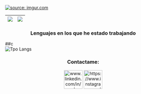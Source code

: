 
<a href="https://imgur.com/Bzo5wTV"><img src="https://i.imgur.com/Bzo5wTV.gif" title="source: imgur.com" /></a>


<img src="https://github-readme-stats.vercel.app/api?username=carlafaes&&show_icons=true&count_private=true&theme=radical&titlecolor=8E2DE2&text_color=fff&icon_color=8E2DE2&include_all_commits=true"/>|<img src="https://github-readme-streak-stats.herokuapp.com/?user=carlafaes&theme=radical"/>|
|---|---|

<h3 align="center">Lenguajes en los que he estado trabajando</h3>

##c
<br/>
![Tpo Langs](https://github-readme-stats.vercel.app/api/top-langs/?username=carlafaes&layout=compact&theme=radical&langs_count=8&titlecolor=8E2DE2&text_color=fff&icon_color=8E2DE2)


<h3 align="center">Contactame:</h3>
<p align="center">
<a href="https://www.linkedin.com/in/carla-faes/" target="blank"><img align="center" src="https://raw.githubusercontent.com/rahuldkjain/github-profile-readme-generator/master/src/images/icons/Social/linked-in-alt.svg" alt="www.linkedin.com/in/carla-faes-678454216" height="60" width="60" /></a>
<a href="https://instagram.com/https://www.instagram.com/carlagfaes" target="blank"><img align="center" src="https://raw.githubusercontent.com/rahuldkjain/github-profile-readme-generator/master/src/images/icons/Social/instagram.svg" alt="https://www.instagram.com/carlagfaes" height="60" width="60" /></a>
</p>




